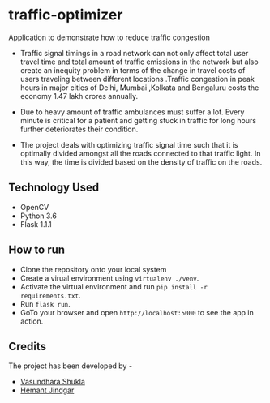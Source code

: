# traffic-optimizer
Application to demonstrate how to reduce traffic congestion
- Traffic signal timings in a road network can not only affect total user travel time and total amount of traffic emissions in the network but also create an inequity problem in terms of the change in travel costs of users traveling between different locations .Traffic congestion in peak hours in major cities of Delhi, Mumbai ,Kolkata and Bengaluru costs the economy 1.47 lakh crores annually.

- Due to heavy amount of traffic ambulances must suffer a lot. Every minute is critical for a patient and getting stuck in traffic for long hours further deteriorates their condition.

- The project deals with optimizing traffic signal time such that it is optimally divided amongst all the roads connected to that traffic light. In this way, the time is divided based on the density of traffic on the roads.

## Technology Used
- OpenCV
- Python 3.6
- Flask 1.1.1

## How to run
- Clone the repository onto your local system
- Create a virual environment using `virtualenv ./venv`.
- Activate the virtual environment and run `pip install -r requirements.txt`.
- Run `flask run`.
- GoTo your browser and open `http://localhost:5000` to see the app in action.

## Credits
The project has been developed by - 

- [Vasundhara Shukla](https://github.com/vasundharashukla)
- [Hemant Jindgar](https://github.com/HemantJindgar)
